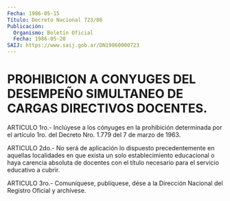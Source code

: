 ```yaml
---
Fecha: 1986-05-15
Título: Decreto Nacional 723/86
Publicación:
  Organismo: Boletín Oficial
  Fecha: 1986-05-20
SAIJ: https://www.saij.gob.ar/DN19860000723
---
```

# PROHIBICION A CONYUGES DEL DESEMPEÑO SIMULTANEO DE CARGAS DIRECTIVOS DOCENTES.

<a id="1"></a>
ARTICULO  1ro.-  Inclúyese  a  los  cónyuges en la prohibición determinada por el artículo 1ro. del Decreto  Nro.  1.779  del 7 de marzo de 1963.

<a id="2"></a>
ARTICULO 2do.- No será de aplicación lo dispuesto precedentemente  en  aquellas  localidades  en  que  exista un solo establecimiento  educacional  o haya carencia absoluta de  docentes con el título necesario para el  servicio  educativo  a cubrir.

<a id="3"></a>
ARTICULO  3ro.-  Comuníquese,  publíquese, dése a la Dirección Nacional del Registro Oficial y archívese.